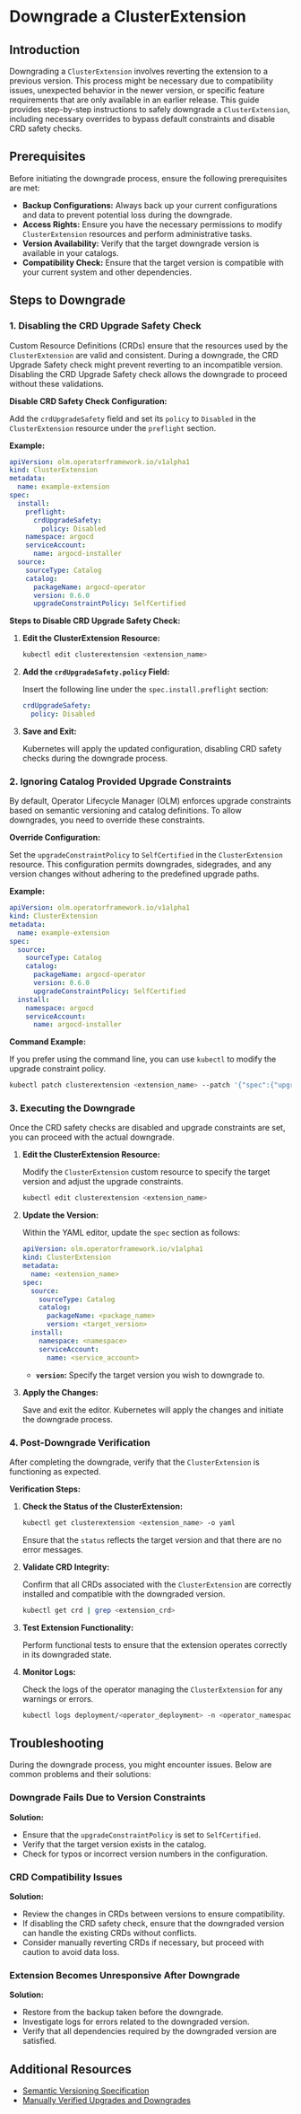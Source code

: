 
# Downgrade a ClusterExtension

## Introduction

Downgrading a `ClusterExtension` involves reverting the extension to a previous version. This process might be necessary due to compatibility issues, unexpected behavior in the newer version, or specific feature requirements that are only available in an earlier release. This guide provides step-by-step instructions to safely downgrade a `ClusterExtension`, including necessary overrides to bypass default constraints and disable CRD safety checks.

## Prerequisites

Before initiating the downgrade process, ensure the following prerequisites are met:

- **Backup Configurations:** Always back up your current configurations and data to prevent potential loss during the downgrade.
- **Access Rights:** Ensure you have the necessary permissions to modify `ClusterExtension` resources and perform administrative tasks.
- **Version Availability:** Verify that the target downgrade version is available in your catalogs.
- **Compatibility Check:** Ensure that the target version is compatible with your current system and other dependencies.

## Steps to Downgrade

### 1. Disabling the CRD Upgrade Safety Check

Custom Resource Definitions (CRDs) ensure that the resources used by the `ClusterExtension` are valid and consistent. During a downgrade, the CRD Upgrade Safety check might prevent reverting to an incompatible version. Disabling the CRD Upgrade Safety check allows the downgrade to proceed without these validations.

**Disable CRD Safety Check Configuration:**

Add the `crdUpgradeSafety` field and set its `policy` to `Disabled` in the `ClusterExtension` resource under the `preflight` section.

**Example:**

```yaml
apiVersion: olm.operatorframework.io/v1alpha1
kind: ClusterExtension
metadata:
  name: example-extension
spec:
  install:
    preflight:
      crdUpgradeSafety:
        policy: Disabled
    namespace: argocd
    serviceAccount:
      name: argocd-installer
  source:
    sourceType: Catalog
    catalog:
      packageName: argocd-operator
      version: 0.6.0
      upgradeConstraintPolicy: SelfCertified
```

**Steps to Disable CRD Upgrade Safety Check:**

1. **Edit the ClusterExtension Resource:**

   ```bash
   kubectl edit clusterextension <extension_name>
   ```

2. **Add the `crdUpgradeSafety.policy` Field:**

   Insert the following line under the `spec.install.preflight` section:

   ```yaml
   crdUpgradeSafety:
     policy: Disabled
   ```

3. **Save and Exit:**

   Kubernetes will apply the updated configuration, disabling CRD safety checks during the downgrade process.

### 2. Ignoring Catalog Provided Upgrade Constraints

By default, Operator Lifecycle Manager (OLM) enforces upgrade constraints based on semantic versioning and catalog definitions. To allow downgrades, you need to override these constraints.

**Override Configuration:**

Set the `upgradeConstraintPolicy` to `SelfCertified` in the `ClusterExtension` resource. This configuration permits downgrades, sidegrades, and any version changes without adhering to the predefined upgrade paths.

**Example:**

```yaml
apiVersion: olm.operatorframework.io/v1alpha1
kind: ClusterExtension
metadata:
  name: example-extension
spec:
  source:
    sourceType: Catalog
    catalog:
      packageName: argocd-operator
      version: 0.6.0
      upgradeConstraintPolicy: SelfCertified
  install:
    namespace: argocd
    serviceAccount:
      name: argocd-installer
```

**Command Example:**

If you prefer using the command line, you can use `kubectl` to modify the upgrade constraint policy.

```bash
kubectl patch clusterextension <extension_name> --patch '{"spec":{"upgradeConstraintPolicy":"SelfCertified"}}' --type=merge
```

### 3. Executing the Downgrade

Once the CRD safety checks are disabled and upgrade constraints are set, you can proceed with the actual downgrade.

1. **Edit the ClusterExtension Resource:**

   Modify the `ClusterExtension` custom resource to specify the target version and adjust the upgrade constraints.

   ```bash
   kubectl edit clusterextension <extension_name>
   ```

2. **Update the Version:**

   Within the YAML editor, update the `spec` section as follows:

   ```yaml
   apiVersion: olm.operatorframework.io/v1alpha1
   kind: ClusterExtension
   metadata:
     name: <extension_name>
   spec:
     source:
       sourceType: Catalog
       catalog:
         packageName: <package_name>
         version: <target_version>
     install:
       namespace: <namespace>
       serviceAccount:
         name: <service_account>
   ```

   - **`version`:** Specify the target version you wish to downgrade to.

3. **Apply the Changes:**

   Save and exit the editor. Kubernetes will apply the changes and initiate the downgrade process.

### 4. Post-Downgrade Verification

After completing the downgrade, verify that the `ClusterExtension` is functioning as expected.

**Verification Steps:**

1. **Check the Status of the ClusterExtension:**

   ```bash
   kubectl get clusterextension <extension_name> -o yaml
   ```

   Ensure that the `status` reflects the target version and that there are no error messages.

2. **Validate CRD Integrity:**

   Confirm that all CRDs associated with the `ClusterExtension` are correctly installed and compatible with the downgraded version.

   ```bash
   kubectl get crd | grep <extension_crd>
   ```

3. **Test Extension Functionality:**

   Perform functional tests to ensure that the extension operates correctly in its downgraded state.

4. **Monitor Logs:**

   Check the logs of the operator managing the `ClusterExtension` for any warnings or errors.

   ```bash
   kubectl logs deployment/<operator_deployment> -n <operator_namespace>
   ```

## Troubleshooting

During the downgrade process, you might encounter issues. Below are common problems and their solutions:

### Downgrade Fails Due to Version Constraints

**Solution:**

- Ensure that the `upgradeConstraintPolicy` is set to `SelfCertified`.
- Verify that the target version exists in the catalog.
- Check for typos or incorrect version numbers in the configuration.

### CRD Compatibility Issues

**Solution:**

- Review the changes in CRDs between versions to ensure compatibility.
- If disabling the CRD safety check, ensure that the downgraded version can handle the existing CRDs without conflicts.
- Consider manually reverting CRDs if necessary, but proceed with caution to avoid data loss.

### Extension Becomes Unresponsive After Downgrade

**Solution:**

- Restore from the backup taken before the downgrade.
- Investigate logs for errors related to the downgraded version.
- Verify that all dependencies required by the downgraded version are satisfied.

## Additional Resources

- [Semantic Versioning Specification](https://semver.org/)
- [Manually Verified Upgrades and Downgrades](https://github.com/operator-framework/operator-controller/blob/main/docs/drafts/upgrade-support.md#manually-verified-upgrades-and-downgrades)
